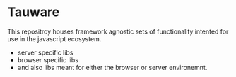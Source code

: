 # Tauware

This repositroy houses framework agnostic sets of functionality intented for use in the javascript ecosystem.

- server specific libs
- browser specific libs
- and also libs meant for either the browser or server environemnt.
